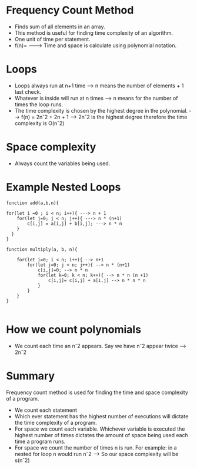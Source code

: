 # Frequency Count Method
- Finds sum of all elements in an array.
- This method is useful for finding time complexity of an algorithm.
- One unit of time per statement.
- f(n)= ---> Time and space is calculate using polynomial notation.

# Loops
- Loops always run at n+1 time --> n means the number of elements + 1 last check.
- Whatever is inside will run at n times --> n means for the number of times the loop runs.
- The time complexity is chosen by the highest degree in the polynomial. --> f(n) = 2nˆ2 + 2n + 1 --> 2nˆ2 is the highest degree therefore the time complexity is O(nˆ2) 

# Space complexity
- Always count the variables being used.

# Example Nested Loops
```
function add(a,b,n){

for(let i =0 ; i < n; i++){ ---> n + 1
    for(let j=0; j < n; j++){ ---> n * (n+1)
        c[i,j] = a[i,j] + b[i,j]; ---> n * n
    }
  }
}

```

```
function multiply(a, b, n){

    for(let i=0; i < n; i++){ --> n+1
        for(let j=0; j < n; j++){ --> n * (n+1)
            c[i,j]=0; --> n * n
            for(let k=0; k < n; k++){ --> n * n (n +1)
                c[i,j]= c[i,j] + a[i,j] --> n * n * n
            }
        }
    }
}


```
# How we count polynomials
- We count each time an nˆ2 appears. Say we have nˆ2 appear twice --> 2nˆ2

# Summary
Frequency count method is used for finding the time and space complexity of a program.
- We count each statement
- Which ever statement has the highest number of executions will dictate the time complexity of a program.
- For space we count each variable. Whichever variable is executed the highest number of times dictates the amount of space being used each time a program runs.
- For space we count the number of times n is run. For example: in a nested for loop n would run nˆ2 --> So our space complexity will be s(nˆ2) 